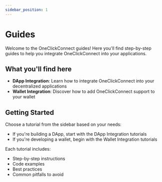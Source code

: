 ```yaml
---
sidebar_position: 1
---
```


# Guides

Welcome to the OneClickConnect guides! Here you'll find step-by-step guides to help you integrate OneClickConnect into your applications.

## What you'll find here

- **DApp Integration**: Learn how to integrate OneClickConnect into your decentralized applications
- **Wallet Integration**: Discover how to add OneClickConnect support to your wallet

## Getting Started

Choose a tutorial from the sidebar based on your needs:

- If you're building a DApp, start with the DApp Integration tutorials
- If you're developing a wallet, begin with the Wallet Integration tutorials

Each tutorial includes:

- Step-by-step instructions
- Code examples
- Best practices
- Common pitfalls to avoid
